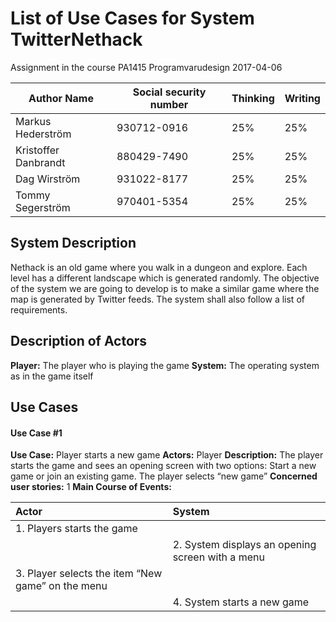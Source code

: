 # List of Use Cases for System TwitterNethack
Assignment in the course PA1415 Programvarudesign
2017-04-06

| Author Name	          | Social security number	| Thinking	 | Writing	|
| -------------         |------------------------	| ---------- |--------- |
|Markus Hederström      | 930712-0916 		        |   25% 	   |	     25%|
|Kristoffer Danbrandt   | 880429-7490      		    |   25% 	   |		   25%|
|Dag Wirström           | 931022-8177      		    |   25% 	   |		   25%|
|Tommy Segerström       | 970401-5354      		    |   25% 	   |		   25%|

## System Description
Nethack is an old game where you walk in a dungeon and explore. Each level has a different landscape which is generated randomly. The objective of the system we are going to develop is to make a similar game where the map is generated by Twitter feeds. The system shall also follow a list of requirements.

## Description of Actors
**Player:** The player who is playing the game
**System:** The operating system as in the game itself

## Use Cases
#### Use Case #1
**Use Case:** Player starts a new game
**Actors:** Player
**Description:** The player starts the game and sees an opening screen with two options: Start a new game or join an existing game. The player selects “new game”
**Concerned user stories:** 1
**Main Course of Events:**

| Actor                                                   | System                                                    |
| :------------------------------------------------------ | :-------------------------------------------------------- |
| 1. Players starts the game                              |                                                           |
|                                                         | 2. System displays an opening screen with a menu          |
| 3. Player selects the item “New game” on the menu       |                                                           |
|                                                         | 4. System starts a new game                               |
